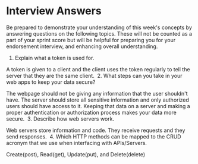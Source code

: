 # Interview Answers
Be prepared to demonstrate your understanding of this week's concepts by answering questions on the following topics. These will not be counted as a part of your sprint score but will be helpful for preparing you for your endorsement interview, and enhancing overall understanding.
​
1. Explain what a token is used for.

  A token is given to a client and the client uses the token regularly to tell the server that they are the same client.
​
2. What steps can you take in your web apps to keep your data secure?

  The webpage should not be giving any information that the user shouldn't have. The server should store all sensitive information and only authorized users should have access to it. Keeping that data on a server and making a proper authentication or authorization process makes your data more secure.
​
3. Describe how web servers work.

  Web servers store information and code. They receive requests and they send responses.
​
4. Which HTTP methods can be mapped to the CRUD acronym that we use when interfacing with APIs/Servers.

  Create(post), Read(get), Update(put), and Delete(delete)